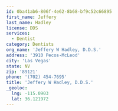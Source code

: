 ```yaml
---
id: 0ba41ab6-806f-4e62-8b68-bf9c52c66895
first_name: Jeffery
last_name: Hadley
license: DDS
services:
  - Dentist
category: Dentists
org_name: 'Jeffery W Hadley, D.D.S.'
address: '3910 Pecos-McLeod'
city: 'Las Vegas'
state: NV
zip: '89121'
phone: '(702) 454-7695'
title: 'Jeffery W Hadley, D.D.S.'
_geoloc:
  lng: -115.0903
  lat: 36.121972
---
```

